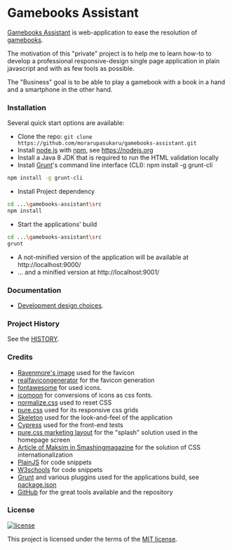 # Gamebooks Assistant

[Gamebooks Assistant](http://morarupasukaru.github.io/gamebooks-assistant/) is web-application to ease the  resolution of [gamebooks](https://en.wikipedia.org/wiki/Gamebook).

The motivation of this "private" project is to help me to learn how-to to develop a professional responsive-design single page application in plain javascript and with as few tools as possible.

The "Business" goal is to be able to play a gamebook with a book in a hand and a smartphone in the other hand.


### Installation

Several quick start options are available:

- Clone the repo: `git clone https://github.com/morarupasukaru/gamebooks-assistant.git`
- Install [node.js](https://nodejs.org) with [npm](https://www.npmjs.com/), see https://nodejs.org
- Install a Java 8 JDK that is required to run the HTML validation locally
- Install [Grunt](https://gruntjs.com/)'s command line interface (CLI): npm install -g grunt-cli
```bash
npm install -g grunt-cli
```
- Install Project dependency
```bash
cd ...\gamebooks-assistant\src
npm install
```
- Start the applications' build
```bash
cd ...\gamebooks-assistant\src
grunt
```
- A not-minified version of the application will be available at http://localhost:9000/ 
- ... and a minified version at http://localhost:9001/


### Documentation

- [Development design choices](DESIGN.md).


### Project History

See the [HISTORY](HISTORY.md).


### Credits

- [Ravenmore's image](//opengameart.org/content/fantasy-icon-pack-by-ravenmore-0) used for the favicon
- [realfavicongenerator](https://realfavicongenerator.net/) for the favicon generation
- [fontawesome](http://fontawesome.io) for used icons.
- [icomoon](https://icomoon.io/) for conversions of icons as css fonts.
- [normalize.css](https://necolas.github.io/normalize.css/) used to reset CSS
- [pure.css](https://purecss.io/) used for its responsive css grids
- [Skeleton](http://getskeleton.com/) used for the look-and-feel of the application
- [Cypress](https://www.cypress.io/) used for the front-end tests
- [pure.css marketing layout](https://purecss.io/layouts/marketing/) for the "splash" solution used in the homepage screen
- [Article of Maksim in Smashingmagazine](https://www.smashingmagazine.com/2014/06/css-driven-internationalization-in-javascript/) for the solution of CSS internationalization
- [PlainJS](https://plainjs.com/javascript/) for code snippets
- [W3schools](https://www.w3schools.com/) for code snippets
- [Grunt](https://gruntjs.com/) and various pluggins used for the applications build, see [package.json](/src/package.json)
- [GitHub](https://github.com/) for the great tools available and the repository


### License

[![license](https://img.shields.io/badge/license-MIT-green.svg)](https://github.com/morarupasukaru/gamebooks-assistant/blob/master/LICENSE.md)

This project is licensed under the terms of the [MIT license](/LICENSE.md).